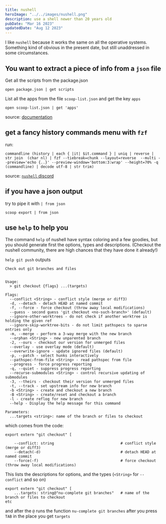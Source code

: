 ```yaml
---
title: nushell
heroImage: "../../images/nushell.png"
description: use a shell newer than 20 years old
pubDate: "Mar 16 2023"
updatedDate: "Aug 12 2023"
---
```


I like `nushell` because it works the same on all the operative systems. Something kind of obvious in the present date, but still unaddressed in some circumstances.

## You want to extract a piece of info from a `json` file

Get all the scripts from the package.json

```
open package.json | get scripts
```

List all the apps from the file `scoop-list.json` and get the key `apps`

```
open scoop-list.json | get 'apps'
```

source: [documentation](https://www.nushell.sh/book/loading_data.html#opening-files)

## get a fancy history commands menu with `fzf`

run:

```
commandline (history | each { |it| $it.command } | uniq | reverse | str join  (char nl) | fzf --tiebreak=chunk --layout=reverse  --multi --preview='echo {..}' --preview-window='bottom:3:wrap' --height=70% -q (commandline) | decode utf-8 | str trim)
```

source: [`nushell` discord](https://discord.com/channels/601130461678272522/615253963645911060/1093077154473975868)

## if you have a json output

try to pipe it with `| from json`
```
scoop export | from json
```

## use `help` to help you

The command `help` of nushell have syntax coloring and a few goodies, but you should generate first the options, types and descriptions. (Checkout the nushell community, there are high chances that they have done it already!)

`help git push` outputs
```
Check out git branches and files


Usage:
  > git checkout {flags} ...(targets)

Flags:
  --conflict <String> - conflict style (merge or diff3)
  -d, --detach - detach HEAD at named commit
  -f, --force - force checkout (throw away local modifications)
  --guess - second guess 'git checkout <no-such-branch>' (default)
  --ignore-other-worktrees - do not check if another worktree is holding the given ref
  --ignore-skip-worktree-bits - do not limit pathspecs to sparse entries only
  -m, --merge - perform a 3-way merge with the new branch
  --orphan <String> - new unparented branch
  -2, --ours - checkout our version for unmerged files
  --overlay - use overlay mode (default)
  --overwrite-ignore - update ignored files (default)
  -p, --patch - select hunks interactively
  --pathspec-from-file <String> - read pathspec from file
  --progress - force progress reporting
  -q, --quiet - suppress progress reporting
  --recurse-submodules <String> - control recursive updating of submodules
  -3, --theirs - checkout their version for unmerged files
  -t, --track - set upstream info for new branch
  -b <String> - create and checkout a new branch
  -B <String> - create/reset and checkout a branch
  -l - create reflog for new branch
  --help - Display the help message for this command

Parameters:
  ...targets <string>: name of the branch or files to checkout
```

which comes from the code:

```
export extern "git checkout" [

    --conflict: string                              # conflict style (merge or diff3)
    --detach(-d)                                    # detach HEAD at named commit
    --force(-f)                                     # force checkout (throw away local modifications)
```
This lists the descriptions for options, and the types (`<String>` for `--conflict` and so on)

```
export extern "git checkout" [
    ...targets: string@"nu-complete git branches"   # name of the branch or files to checkout
etc
```

and after the `@` runs the function `nu-complete git branches` after you press `TAB` in the place you get `targets`
